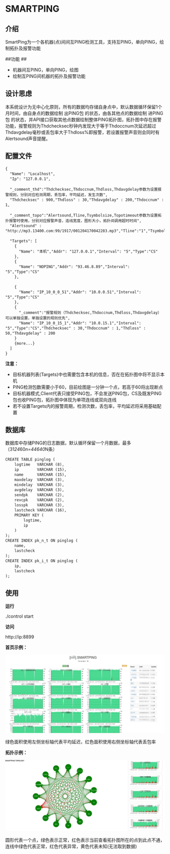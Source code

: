 # SMARTPING #
## 介绍 ##
SmartPing为一个各机器(点)间间互PING检测工具，支持互PING，单向PING，绘制拓扑及报警功能

##功能 ##

 - 机器间互PING，单向PING，绘图
 - 绘制互PING间机器的拓扑及报警功能

## 设计思虑 ##
本系统设计为无中心化原则，所有的数据均存储自身点中，默认数据循环保留1个月时间，由自身点的数据绘制 出PING包 的状态，由各其他点的数据绘制 进PING包 的状态，并API接口获取其他点数据绘制整体PING拓扑图，拓扑图中存在报警功能，报警规则为Thdchecksec秒钟内发现大于等于Thdoccnum次延迟超过Thdavgdelay毫秒或丢包率大于Thdloss%即报警，若设置报警声音则会同时有Alertsound声音提醒。
    
## 配置文件 ##
    {
      "Name": "Localhost",
      "Ip": "127.0.0.1",
  
      "_comment_thd":"Thdchecksec,Thdoccnum,Thdloss,Thdavgdelay参数为设置报警规则，分别对应检测周期，丢包率，平均延迟，发生次数",
      "Thdchecksec" : 900,"Thdloss" : 30,"Thdavgdelay" : 200,"Thdoccnum" : 1,
    
      "_comment_topo":"Alertsound,Tline,Tsymbolsize,Topotimeout参数为设置拓扑报警时使用，分别对应报警声音，连线宽度，图形大小，拓扑间调用超时时间",
      "Alertsound" : "http://mp3.13400.com:99/1917/001204170042283.mp3","Tline":"1","Tsymbolsize":"70","Topotimeout":"5",
    
      "Targets": [
        {
          "Name": "本机","Addr": "127.0.0.1","Interval": "5","Type":"CS"
        },
        {
          "Name": "NOPING","Addr": "93.46.8.89","Interval": "5","Type":"CS"
        },
        
        {
          "Name": "IP_10_0_0_51","Addr": "10.0.0.51","Interval": "5","Type":"CS"
        },
        {
          "_comment":"报警规则（Thdchecksec,Thdoccnum,Thdloss,Thdavgdelay）可以单独设置，单独设置的规则优先",
          "Name": "IP_10_0_15_1","Addr": "10.0.15.1","Interval": "5","Type":"CS","Thdchecksec" : 30,"Thdoccnum" : 1,"Thdloss" : 50,"Thdavgdelay" : 200
        }
        {more...}
      ]
    }
    
**注意：**

  - 目标机器列表(Targets)中也需要包含本机的信息，否在在拓扑图中将不显示本机
  - PING检测包数需要小于60，目前绘图是一分钟一个点，若高于60将出现断点
  - 目标机器模式,Client代表只接受PING包，不会发送PING包，CS及既发PING包也收PING包，拓扑图中体现为单项连线或双向连线
  - 若不设置Targets内的报警周期，检测次数，丢包率，平均延迟将采用基础配置


## 数据库 ##
数据库中存储PING的日志数据，默认循环保留一个月数据，最多（31*24*60*n=44640*N条）

    CREATE TABLE pinglog (
        logtime   VARCHAR (8),
        ip        VARCHAR (15),
        name      VARCHAR (15),
        maxdelay  VARCHAR (3),
        mindelay  VARCHAR (3),
        avgdelay  VARCHAR (3),
        sendpk    VARCHAR (2),
        revcpk    VARCHAR (2),
        losspk    VARCHAR (3),
        lastcheck VARCHAR (16),
        PRIMARY KEY (
            logtime,
            ip
        )
    );
    CREATE INDEX pk_n_t ON pinglog (
        name,
        lastcheck
    );
    CREATE INDEX pk_i_t ON pinglog (
        ip,
        lastcheck
    );


## 使用 ##

**运行**

./control start

**访问**

http://ip:8899

**首页示例：**

![index.jpg](_screen/index.jpg "")

绿色面积使用左侧坐标轴代表平均延迟，红色面积使用右侧坐标轴代表丢包率

**拓扑示例：**

![topology.jpg](_screen/topology.jpg "")

圆形代表一个点，绿色表示正常，红色表示当前查看拓扑图所在的点到此点不通，连线中绿色代表正常，红色代表异常，黄色代表未知(无法取到数据)

